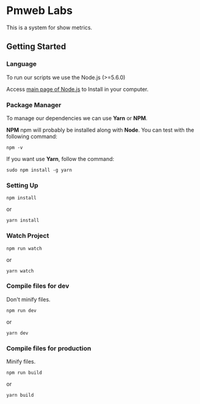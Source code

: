 # Pmweb Labs
This is a system for show metrics.

## Getting Started
### Language
To run our scripts we use the Node.js (>=5.6.0)

Access [main page of Node.js](https://nodejs.org/en/download/) to Install in your computer.

### Package Manager
To manage our dependencies we can use **Yarn** or **NPM**.

**NPM** npm will probably be installed along with **Node**. You can test with the following command:
```
npm -v
```

If you want use **Yarn**, follow the command:
```
sudo npm install -g yarn
```

### Setting Up
```
npm install
```
or
```
yarn install
```

### Watch Project
```
npm run watch
```
or
```
yarn watch
```

### Compile files for dev
Don't minify files.

```
npm run dev
```
or
```
yarn dev
```

### Compile files for production
Minify files.

```
npm run build
```
or
```
yarn build
```
